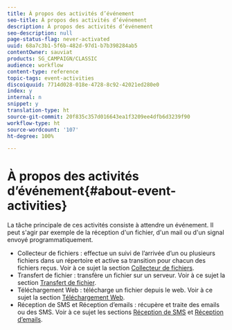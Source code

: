 ```yaml
---
title: À propos des activités d’événement
seo-title: À propos des activités d’événement
description: À propos des activités d’événement
seo-description: null
page-status-flag: never-activated
uuid: 68a7c3b1-5f6b-482d-97d1-b7b398284ab5
contentOwner: sauviat
products: SG_CAMPAIGN/CLASSIC
audience: workflow
content-type: reference
topic-tags: event-activities
discoiquuid: 7714d028-018e-4728-8c92-42021ed280e0
index: y
internal: n
snippet: y
translation-type: ht
source-git-commit: 20f835c357d016643ea1f3209ee4dfb6d3239f90
workflow-type: ht
source-wordcount: '107'
ht-degree: 100%

---
```



# À propos des activités d’événement{#about-event-activities}

La tâche principale de ces activités consiste à attendre un événement. Il peut s&#39;agir par exemple de la réception d&#39;un fichier, d&#39;un mail ou d&#39;un signal envoyé programmatiquement.

* Collecteur de fichiers : effectue un suivi de l’arrivée d’un ou plusieurs fichiers dans un répertoire et active sa transition pour chacun des fichiers reçus. Voir à ce sujet la section [Collecteur de fichiers](../../workflow/using/file-collector.md).
* Transfert de fichier : transfère un fichier sur un serveur. Voir à ce sujet la section [Transfert de fichier](../../workflow/using/file-transfer.md).
* Téléchargement Web : télécharge un fichier depuis le web. Voir à ce sujet la section [Téléchargement Web](../../workflow/using/web-download.md).
* Réception de SMS et Réception d’emails : récupère et traite des emails ou des SMS. Voir à ce sujet les sections [Réception de SMS](../../workflow/using/inbound-sms.md) et [Réception d’emails](../../workflow/using/inbound-emails.md).


